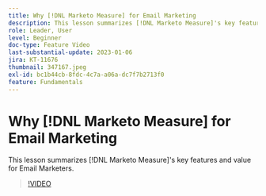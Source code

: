 ```yaml
---
title: Why [!DNL Marketo Measure] for Email Marketing
description: This lesson summarizes [!DNL Marketo Measure]'s key features and value for Email Marketers.
role: Leader, User
level: Beginner
doc-type: Feature Video
last-substantial-update: 2023-01-06
jira: KT-11676
thumbnail: 347167.jpeg
exl-id: bc1b44cb-8fdc-4c7a-a06a-dc7f7b2713f0
feature: Fundamentals
---
```

# Why [!DNL Marketo Measure] for Email Marketing

This lesson summarizes [!DNL Marketo Measure]'s key features and value for Email Marketers.

>[!VIDEO](https://video.tv.adobe.com/v/347167/?quality=12&learn=on)
